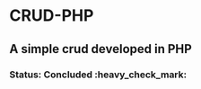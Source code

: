 <h1>CRUD-PHP</h1>

<h2> A simple crud developed in PHP </h2>

<h3>Status: Concluded :heavy_check_mark: </h3>
